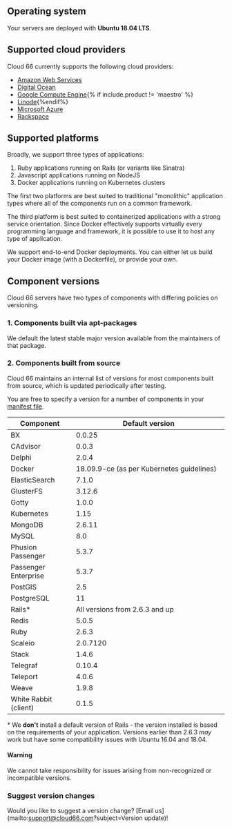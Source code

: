 
## Operating system

Your servers are deployed with **Ubuntu 18.04 LTS**.

## Supported cloud providers

Cloud 66 currently supports the following cloud providers:
* [Amazon Web Services](/{{page.collection}}/how-to-guides/clouds/cloud-aws.html)
* [Digital Ocean](/{{page.collection}}/how-to-guides/clouds/cloud-do.html)
* [Google Compute Engine](/{{page.collection}}/how-to-guides/clouds/cloud-gce.html){% if include.product != 'maestro' %}
* [Linode](/{{page.collection}}/how-to-guides/clouds/cloud-linode.html){%endif%}
* [Microsoft Azure](/{{page.collection}}/how-to-guides/clouds/cloud-azure.html)
* [Rackspace](/{{page.collection}}/how-to-guides/clouds/cloud-rackspace.html)


## Supported platforms

Broadly, we support three types of applications:  

1. Ruby applications running on Rails (or variants like Sinatra)
2. Javascript applications running on NodeJS
3. Docker applications running on Kubernetes clusters

The first two platforms are best suited to traditional "monolithic" application types where all of the components run on a common framework. 

The third platform is best suited to containerized applications with a strong service orientation. Since Docker effectively supports virtually every programming language and framework, it is possible to use it to host any type of application. 

We support end-to-end Docker deployments. You can either let us build your Docker image (with a Dockerfile), or provide your own.

## Component versions

Cloud 66 servers have two types of components with differing policies on versioning.

### 1. Components built via apt-packages

We default the latest stable major version available from the maintainers of that package.

### 2. Components built from source

Cloud 66 maintains an internal list of versions for most components built from source, which is updated periodically after testing.

You are free to specify a version for a number of components in your [manifest file](/{{page.collection}}/quickstarts/getting-started-with-manifest.html).

<table class='table table-bordered table-striped'>
<thead>
<th width="30%">Component</th>
<th>Default version</th></thead>

<tr><td>BX</td><td>0.0.25</td></tr>
<tr><td>CAdvisor</td><td>0.0.3</td></tr>
<tr><td>Delphi</td><td>2.0.4</td></tr>
<tr><td>Docker</td><td>18.09.9-ce (as per Kubernetes guidelines)</td></tr>
<tr><td>ElasticSearch</td><td>7.1.0</td></tr>
<tr><td>GlusterFS</td><td>3.12.6</td></tr>
<tr><td>Gotty</td><td>1.0.0</td></tr>
<tr><td>Kubernetes</td><td>1.15</td></tr>
<tr><td>MongoDB</td><td>2.6.11</td></tr>
<tr><td>MySQL</td><td>8.0</td></tr>
<tr><td>Phusion Passenger</td><td>5.3.7</td></tr>
<tr><td>Passenger Enterprise</td><td>5.3.7</td></tr>
<tr><td>PostGIS</td><td>2.5</td></tr>
<tr><td>PostgreSQL</td><td>11</td></tr>
<tr><td>Rails*</td><td>All versions from 2.6.3 and up</td></tr>
<tr><td>Redis</td><td>5.0.5</td></tr>
<tr><td>Ruby</td><td>2.6.3</td></tr>
<tr><td>Scaleio</td><td>2.0.7120</td></tr>
<tr><td>Stack</td><td>1.4.6</td></tr>
<tr><td>Telegraf</td><td>0.10.4</td></tr>
<tr><td>Teleport</td><td>4.0.6</td></tr>
<tr><td>Weave</td><td>1.9.8</td></tr>
<tr><td>White Rabbit (client)</td><td>0.1.5</td></tr>
</table>

\* We **don't** install a default version of Rails - the version installed is based on the requirements of your application. Versions earlier than 2.6.3 *may* work but have some compatibility issues with Ubuntu 16.04 and 18.04.


#### Warning
<div class="notice notice-danger"><p>We cannot take responsibility for issues arising from non-recognized or incompatible versions.</p></div>

### Suggest version changes

Would you like to suggest a version change? [Email us](mailto:support@cloud66.com?subject=Version update)!


